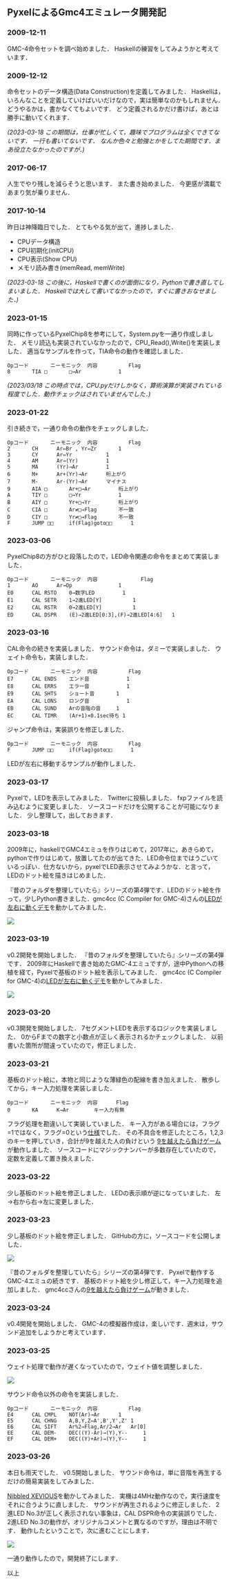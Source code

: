 ## PyxelによるGmc4エミュレータ開発記

### 2009-12-11

GMC-4命令セットを調べ始めました．
Haskellの練習をしてみようかと考えています．

### 2009-12-12

命令セットのデータ構造(Data Construction)を定義してみました．
Haskellは，いろんなことを定義していけばいいだけなので，実は簡単なのかもしれません．
どうやるかは，書かなくてもよいです．
どう定義されるかだけ書けば，あとは勝手に動いてくれます．

_(2023-03-18 この期間は，仕事が忙しくて，趣味でプログラムは全くできてないです．
一行も書いてないです．
なんか色々と勉強とかをしてた期間です．まあ役立たなかったのですが．)_

### 2017-06-17

人生でやり残しを減らそうと思います．
また書き始めました．
今更感が満載であまり気が乗りません．

### 2017-10-14

昨日は神降臨日でした．
とてもやる気が出て，進捗しました．

- CPUデータ構造
- CPU初期化(initCPU)
- CPU表示(Show CPU)
- メモリ読み書き(memRead, memWrite)

_(2023-03-18 この後に，Haskellで書くのが面倒になり，Pythonで書き直してしまいました．
Haskellでは大して書いてなかったので，すぐに書きおなせました．)_

### 2023-01-15

同時に作っているPyxelChip8を参考にして，System.pyを一通り作成しました．
メモリ読込も実装されていなかったので，CPU_Read(),Write()を実装しました．
適当なサンプルを作って，TIA命令の動作を確認しました．

	Opコード		ニーモニック	内容			Flag
	8		TIA □ 		□→Ar			1

_(2023/03/18 この時点では，CPU.pyだけしかなく，算術演算が実装されている程度でした．動作チェックはされていませんでした．)_

### 2023-01-22

引き続きで，一通り命令の動作をチェックしました．

	Opコード		ニーモニック 	内容			Flag
	2		CH 		Ar⇔Br , Yr⇔Zr		1
	3		CY 		Ar⇔Yr			1
	4		AM 		Ar→(Yr) 		1
	5		MA 		(Yr)→Ar 		1
	6		M+ 		Ar+(Yr)→Ar 		桁上がり
	7		M- 		Ar-(Yr)→Ar 		マイナス
	9		AIA □ 		Ar+□→Ar			桁上がり
	A		TIY □ 		□→Yr			1
	B		AIY □ 		Yr+□→Yr			桁上がり
	C		CIA □ 		Ar≠□→Flag		不一致
	D		CIY □ 		Yr≠□→Flag		不一致
	F		JUMP □□ 	if(Flag)goto□□		1

### 2023-03-06

PyxelChip8の方がひと段落したので，LED命令関連の命令をまとめて実装しました．

	Opコード		ニーモニック 	内容				Flag
	1		AO 		Ar→Op				1
	E0 		CAL RSTO 	0→数字LED			1
	E1 		CAL SETR 	1→2進LED[Y]			1
	E2 		CAL RSTR 	0→2進LED[Y]			1
	ED 		CAL DSPR 	(E)→2進LED[0:3],(F)→2進LED[4:6]	1

### 2023-03-16

CAL命令の続きを実装しました．
サウンド命令は，ダミーで実装しました．
ウェイト命令も，実装しました．

	Opコード		ニーモニック 	内容			Flag
	E7 		CAL ENDS 	エンド音			1
	E8 		CAL ERRS 	エラー音			1
	E9 		CAL SHTS 	ショート音		1
	EA 		CAL LONS 	ロング音			1
	EB 		CAL SUND 	Arの音階の音		1
	EC 		CAL TIMR 	(Ar+1)×0.1sec待ち	1

ジャンプ命令は，実装誤りを修正しました．

	Opコード		ニーモニック 	内容			Flag
	F 		JUMP □□		if(Flag)goto□□		1

LEDが左右に移動するサンプルが動作しました．

### 2023-03-17

Pyxelで，LEDを表示してみました．
Twitterに投稿しました．
fxpファイルを読み込むように変更しました．
ソースコードだけを公開することが可能になりました．
少し整理して，出しておきます．

### 2023-03-18

2009年に，haskellでGMC4エミュを作りはじめて，2017年に，あきらめて，pythonで作りはじめて，放置してたのが出てきた．LED命令位まではうごいているっぽい．仕方ないから，pyxelでLED表示させてみようかな．と言って，LEDのドット絵を描きはじめました．

『昔のフォルダを整理していたら』シリーズの第4弾です．LEDのドット絵を作って，少しPython書きました．gmc4cc (C Compiler for GMC-4)さんの[LEDが左右に動くデモ](http://terus.jp/engineering/gmc4cc/compile.html?autoload=files/samples/pendulum.c)を動かしてみました．

![](https://github.com/jay-kumogata/RetroGames/blob/main/pyxel/pygmc4/screenshots/led01.gif)

### 2023-03-19

v0.2開発を開始しました．
『昔のフォルダを整理していたら』シリーズの第4弾です．
2009年にHaskellで書き始めたGMC-4エミュですが，途中Pythonへの移植を経て，Pyxelで基板のドット絵を表示してみました．
gmc4cc (C Compiler for GMC-4)の[LEDが左右に動くデモ](http://terus.jp/engineering/gmc4cc/compile.html?autoload=files/samples/pendulum.c)を動かしてみました．

![](https://github.com/jay-kumogata/RetroGames/blob/main/pyxel/pygmc4/screenshots/led02.gif)

### 2023-03-20

v0.3開発を開始しました．
7セグメントLEDを表示するロジックを実装しました．
0からFまでの数字と小数点が正しく表示されるかチェックしました．
以前書いた箇所が間違っていたので，修正しました．

### 2023-03-21

基板のドット絵に，本物と同じような薄緑色の配線を書き加えました．
散歩してから，キー入力処理を実装しました．

	Opコード		ニーモニック 	内容		Flag
	0		KA 		K→Ar 		キー入力有無

フラグ処理を勘違いして実装していました．
キー入力がある場合には，フラグ=1ではなく，フラグ=0という[仕様](https://ja.wikipedia.org/wiki/GMC-4)でした．
その不具合を修正したところ，1,2,3のキーを押していき，合計が9を越えた人の負けという
[9を越えたら負けゲーム](http://terus.jp/engineering/gmc4cc/compile.html?autoload=files/samples/sum-game.c)
が動作しました．
ソースコードにマジックナンバーが多数存在していたので，定数を定義して置き換えました．

### 2023-03-22

少し基板のドット絵を修正しました．
LEDの表示順が逆になっていました．
左→右から右→左に変更しました．

### 2023-03-23

少し基板のドット絵を修正しました．
GitHubの方に，ソースコードを公開しました．

![](https://github.com/jay-kumogata/RetroGames/blob/main/pyxel/pygmc4/screenshots/nine01.gif)

『昔のフォルダを整理していたら』シリーズの第4弾です．
Pyxelで動作するGMC-4エミュの続きです．
基板のドット絵を少し修正して，キー入力処理を追加しました．
gmc4ccさんの[9を越えたら負けゲーム](http://terus.jp/engineering/gmc4cc/compile.html?autoload=files/samples/sum-game.c)が動きました．

### 2023-03-24

v0.4開発を開始しました．
GMC-4の模擬器作成は，楽しいです．週末は，サウンド追加をしようかと考えています．

### 2023-03-25

ウェイト処理で動作が遅くなっていたので，ウェイト値を調整しました．

![](https://github.com/jay-kumogata/RetroGames/blob/main/pyxel/pygmc4/screenshots/led03.gif)

サウンド命令以外の命令を実装しました．

	Opコード		ニーモニック 	内容			Flag
	E4		CAL CMPL 	NOT(Ar)→Ar		1
	E5		CAL CHNG 	A,B,Y,Z⇔A',B',Y',Z'	1
	E6		CAL SIFT 	Ar%2→Flag,Ar/2→Ar	Ar[0]
	EE		CAL DEM-	DEC((Y)-Ar)→(Y),Y-- 	1
	EF		CAL DEM+	DEC((Y)+Ar)→(Y),Y-- 	1

### 2023-03-26

本日も雨天でした．
v0.5開始しました．
サウンド命令は，単に音階を再生するだけの簡易実装をしてみました．

[Nibbled XEVIOUS](http://terus.jp/engineering/gmc4cc/compile.html?autoload=files/samples/nibbled-xevious.c)を動かしてみました．
実機は4MHz動作なので，実行速度をそれに合うように直しました．
サウンドが再生されるように修正しました．
2進LED No.3が正しく表示されない事象は，CAL DSPR命令の実装誤りでした．
2進LED No.3の動作が，オリジナルコメントと異なるのですが，理由は不明です．
動作したということで，次に進むことにします．

![](https://github.com/jay-kumogata/RetroGames/blob/main/pyxel/pygmc4/screenshots/xevious01.gif)

一通り動作したので，開発終了にします．

以上
